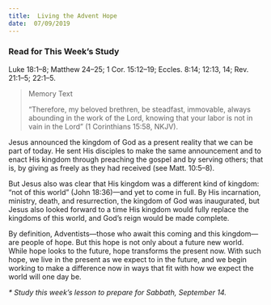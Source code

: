```yaml
---
title:  Living the Advent Hope
date:  07/09/2019
---
```


### Read for This Week’s Study
Luke 18:1–8; Matthew 24–25; 1 Cor. 15:12–19; Eccles. 8:14; 12:13, 14; Rev. 21:1–5; 22:1–5.

> <p>Memory Text</p>
> “Therefore, my beloved brethren, be steadfast, immovable, always abounding in the work of the Lord, knowing that your labor is not in vain in the Lord” (1 Corinthians 15:58, NKJV).

Jesus announced the kingdom of God as a present reality that we can be part of today. He sent His disciples to make the same announcement and to enact His kingdom through preaching the gospel and by serving others; that is, by giving as freely as they had received (see Matt. 10:5–8).

But Jesus also was clear that His kingdom was a different kind of kingdom: “not of this world” (John 18:36)—and yet to come in full. By His incarnation, ministry, death, and resurrection, the kingdom of God was inaugurated, but Jesus also looked forward to a time His kingdom would fully replace the kingdoms of this world, and God’s reign would be made complete.

By definition, Adventists—those who await this coming and this kingdom—are people of hope. But this hope is not only about a future new world. While hope looks to the future, hope transforms the present now. With such hope, we live in the present as we expect to in the future, and we begin working to make a difference now in ways that fit with how we expect the world will one day be.

_* Study this week’s lesson to prepare for Sabbath, September 14._